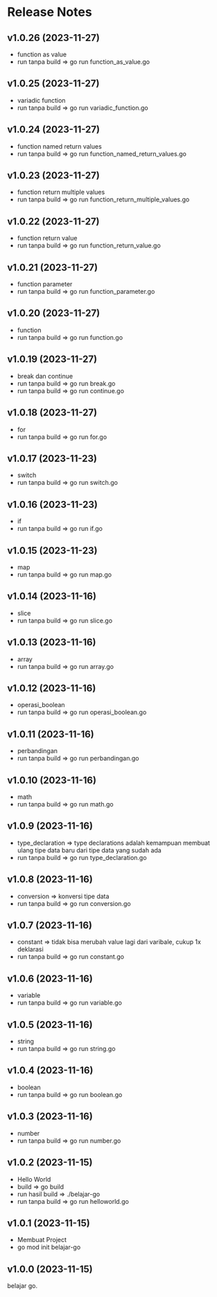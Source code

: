 # Release Notes


## v1.0.26 (2023-11-27)

- function as value
- run tanpa build => go run function_as_value.go

## v1.0.25 (2023-11-27)

- variadic function
- run tanpa build => go run variadic_function.go

## v1.0.24 (2023-11-27)

- function named return values
- run tanpa build => go run function_named_return_values.go

## v1.0.23 (2023-11-27)

- function return multiple values
- run tanpa build => go run function_return_multiple_values.go

## v1.0.22 (2023-11-27)

- function return value
- run tanpa build => go run function_return_value.go

## v1.0.21 (2023-11-27)

- function parameter
- run tanpa build => go run function_parameter.go

## v1.0.20 (2023-11-27)

- function
- run tanpa build => go run function.go

## v1.0.19 (2023-11-27)

- break dan continue
- run tanpa build => go run break.go
- run tanpa build => go run continue.go

## v1.0.18 (2023-11-27)

- for
- run tanpa build => go run for.go

## v1.0.17 (2023-11-23)

- switch
- run tanpa build => go run switch.go

## v1.0.16 (2023-11-23)

- if
- run tanpa build => go run if.go

## v1.0.15 (2023-11-23)

- map
- run tanpa build => go run map.go

## v1.0.14 (2023-11-16)

- slice
- run tanpa build => go run slice.go

## v1.0.13 (2023-11-16)

- array
- run tanpa build => go run array.go

## v1.0.12 (2023-11-16)

- operasi_boolean
- run tanpa build => go run operasi_boolean.go

## v1.0.11 (2023-11-16)

- perbandingan
- run tanpa build => go run perbandingan.go

## v1.0.10 (2023-11-16)

- math
- run tanpa build => go run math.go

## v1.0.9 (2023-11-16)

- type_declaration => type declarations adalah kemampuan membuat ulang tipe data baru dari tipe data yang sudah ada
- run tanpa build => go run type_declaration.go

## v1.0.8 (2023-11-16)

- conversion => konversi tipe data
- run tanpa build => go run conversion.go

## v1.0.7 (2023-11-16)

- constant => tidak bisa merubah value lagi dari varibale, cukup 1x deklarasi
- run tanpa build => go run constant.go

## v1.0.6 (2023-11-16)

- variable
- run tanpa build => go run variable.go

## v1.0.5 (2023-11-16)

- string
- run tanpa build => go run string.go

## v1.0.4 (2023-11-16)

- boolean
- run tanpa build => go run boolean.go

## v1.0.3 (2023-11-16)

- number
- run tanpa build => go run number.go

## v1.0.2 (2023-11-15)

- Hello World
- build => go build
- run hasil build => ./belajar-go
- run tanpa build => go run helloworld.go

## v1.0.1 (2023-11-15)

- Membuat Project
- go mod init belajar-go

## v1.0.0 (2023-11-15)

belajar go.
